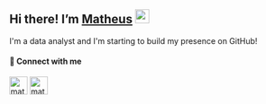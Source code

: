 ## Hi there! I’m [Matheus](https://eatmush.github.io/) <img src="https://media.giphy.com/media/hvRJCLFzcasrR4ia7z/giphy.gif" width="25">
I'm a data analyst and I'm starting to build my presence on GitHub!

#### 🔗 Connect with me
<a href="https://www.linkedin.com/in/matcastella/" target="blank"><img align="center" src="https://cdn.jsdelivr.net/npm/simple-icons@v7/icons/linkedin.svg" alt="matheuscastella-linkedin" height="32" /></a>
<a href="https://www.instagram.com/eatmush/" target="blank"><img align="center" src="https://cdn.jsdelivr.net/npm/simple-icons@v7/icons/instagram.svg" alt="matheuscastella-instagram" height="32" /></a>

<!--
[![Matheus's GitHub stats](https://github-readme-stats.vercel.app/api?username=eatmush&theme=dark&hide_rank=TRUE)](https://github.com/eatmush/github-readme-stats)
-->

<!--
**eatmush/eatmush** is a ✨ _special_ ✨ repository because its `README.md` (this file) appears on your GitHub profile.

Here are some ideas to get you started:

- 🔭 I’m currently working on ...
- 🌱 I’m currently learning ...
- 👯 I’m looking to collaborate on ...
- 🤔 I’m looking for help with ...
- 💬 Ask me about ...
- 📫 How to reach me: ...
- 😄 Pronouns: ...
- ⚡ Fun fact: ...
-->
